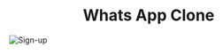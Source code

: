 <h1 align="center">Whats App Clone</h1>

![Sign-up](https://user-images.githubusercontent.com/100846987/224466300-382acb30-8bab-4075-a570-046b1519603a.PNG)

